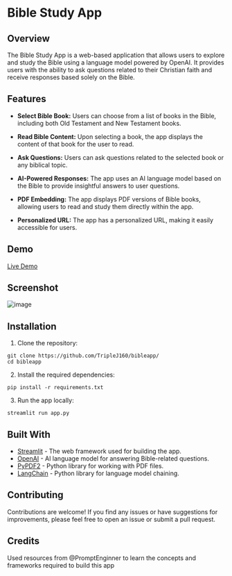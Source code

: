 
# Bible Study App

## Overview

The Bible Study App is a web-based application that allows users to explore and study the Bible using a language model powered by OpenAI. It provides users with the ability to ask questions related to their Christian faith and receive responses based solely on the Bible.

## Features

- **Select Bible Book:** Users can choose from a list of books in the Bible, including both Old Testament and New Testament books.

- **Read Bible Content:** Upon selecting a book, the app displays the content of that book for the user to read.

- **Ask Questions:** Users can ask questions related to the selected book or any biblical topic.

- **AI-Powered Responses:** The app uses an AI language model based on the Bible to provide insightful answers to user questions.

- **PDF Embedding:** The app displays PDF versions of Bible books, allowing users to read and study them directly within the app.

- **Personalized URL:** The app has a personalized URL, making it easily accessible for users.

## Demo

[Live Demo](https://bibleai.streamlit.app/)

## Screenshot
![image](https://github.com/TripleJ160/bibleapp/assets/83926918/7cbcaca2-8359-46fd-a2e5-856b3052f04e)


## Installation

1. Clone the repository:

```
git clone https://github.com/TripleJ160/bibleapp/
cd bibleapp
```

2. Install the required dependencies:

```
pip install -r requirements.txt
```

3. Run the app locally:

```
streamlit run app.py
```

## Built With

- [Streamlit](https://streamlit.io/) - The web framework used for building the app.
- [OpenAI](https://openai.com/) - AI language model for answering Bible-related questions.
- [PyPDF2](https://pythonhosted.org/PyPDF2/) - Python library for working with PDF files.
- [LangChain](https://python.langchain.com/) - Python library for language model chaining.

## Contributing

Contributions are welcome! If you find any issues or have suggestions for improvements, please feel free to open an issue or submit a pull request.

## Credits

Used resources from @PromptEnginner to learn the concepts and frameworks required to build this app
